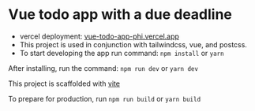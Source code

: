 # Vue todo app with a due deadline

- vercel deployment: [vue-todo-app-phi.vercel.app](https://vue-todo-app-phi.vercel.app/)
- This project is used in conjunction with tailwindcss, vue, and postcss.
- To start developing the app run command:
`npm install` or `yarn`

After installing, run the command: `npm run dev` or `yarn dev`

This project is scaffolded with [vite](https://vitejs.dev/)

To prepare for production, run `npm run build` or `yarn build`